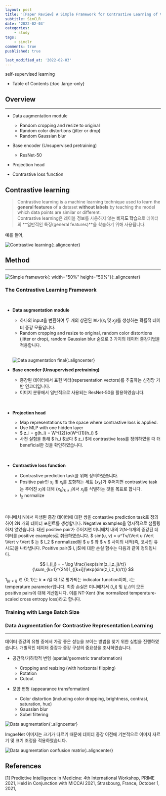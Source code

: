 ```yaml
---
layout: post
title: '[Paper Review] A Simple Framework for Contrastive Learning of Visual Representations'
subtitle: SimCLR
date: '2022-02-03'
categories:
    - study
tags:
    - simclr
comments: true
pusblished: true

last_modified_at: '2022-02-03'
---
```


self-supervised learning

- Table of Contents
{:toc .large-only}

## Overview

***

* Data augmentation module
    - Random cropping and resize to original
    - Random color distortions (jitter or drop)
    - Random Gaussian blur

* Base encoder (Unsupervised pretraining)
    - ResNet-50
    
* Projection head
* Contrastive loss function

## Contrastive learning

> Contrastive learning is a machine learning technique used to learn the **general features** of a dataset **without labels** by teaching the model which data points are similar or different.   
Contrastive learning은 레이블 정보를 사용하지 않는 **비지도 학습**으로 데이터의 **일반적인 특징(general features)**을 학습하기 위해 사용됩니다.

예를 들어, 

![Contrastive learning](https://github.com/HayoonSong/Images-for-Github-Pages/blob/main/study/paper_review/2022-02-03-SimCLR/ContrastiveLearning.png?raw=true){:.aligncenter}


## Method

***

![Simple framework](https://github.com/HayoonSong/Images-for-Github-Pages/blob/main/study/paper_review/2022-02-03-SimCLR/Framework.PNG?raw=true){: width="50%" height="50%"}{:.aligncenter}
### The Contrastive Learning Framework
<br/>

* **Data augmentation module**
    - 하나의 input을 변환하여 두 개의 상관된 보기($x_i$ 및 $x_j$)를 생성하는 확률적 데이터 증강 모듈입니다.
    - Random cropping and resize to original, random color distortions (jitter or drop), random Gaussian blur 순으로 3 가지의 데이터 증강기법을 적용합니다.  
    <br/>
    
    ![Data augmentation final](https://github.com/HayoonSong/Images-for-Github-Pages/blob/main/study/paper_review/2022-02-03-SimCLR/data_augmentation_final.jpg?raw=true){:.aligncenter}

* **Base encoder (Unsupervised pretraining)**
    - 증강된 데이터에서 표현 벡터(repersentation vectors)를 추출하는 신경망 기반 인코더입니다.
    - 이미지 분류에서 일반적으로 사용되는 ResNet-50을 활용하였습니다.
    <br/>
    <br/>

* **Projection head**
    - Map representations to the space where contrastive loss is applied.
    - Use MLP with one hidden layer
    - $ z_i = g(h_i) = W^{(2)}σ(W^{(1)}h_i) $
    - 사전 실험을 통해 $ h_i $보다 $ z_i $에 contrastive loss를 정의하였을 때 더 beneficial한 것을 확인하였습니다.
    <br/>
    <br/>

* **Contrastive loss function**
    - Contrastive prediction task를 위해 정의하였습니다.
    - Positive pair인 $x_i$ 및 $x_j$를 포함하는 세트 {$x_k$}가 주어지면 contrastive task는 주어진 $x_i$에 대해 {$x_k$}$_{k≠i}$에서 $x_j$를 식별하는 것을 목표로 합니다.
    - $l_2$ normalize
    <br/>
    <br/>

미니배치 N에서 파생된 증강 데이터에 대한 쌍을 contastive prediction task로 정의하여 2N 개의 데이터 포인트를 생성합니다. Negative examples을 명시적으로 샘플링하지 않았습니다. 대신 positive pair가 주어지면 미니배치 내의 2(N-1)개의 증강된 데이터를 positive examples로 취급하였습니다. $ sim(υ, ν) = υ^Tν/\Vert υ \Vert \Vert ν \Vert $ 는 $ l_2 $ normalized된 $ υ $ 와 $ ν $ 사이의 내적(즉, 코사인 유사도)을 나타냅니다. Positive pair($ i, j$)에 대한 손실 함수는 다음과 같이 정의됩니다.


$$
l_{i,j} = - \log \frac{\exp(sim(z_i,z_j)/τ)}{\sum_{k=1}^{2N}1_{[k≠i]}\exp(sim(z_i,z_k)/τ)}
$$

$1_{[k≠i]} ∈ \{0, 1\}$는 $k≠i$일 때 $1$로 평가되는 indicator function이며, $τ$는 temperature parameter입니다. 최종 손실은 미니배치서 ($i,j$) 및 ($j,i$)의 모든 positive pairs에 대해 계산됩니다. 이를 NT-Xent (the normalized temperature-scaled cross entropy loss)라고 합니다.

### Training with Large Batch Size


### Data Augmentation for Contrastive Representation Learning

***

데이터 증강의 유형 중에서 가장 좋은 성능을 보이는 방법을 찾기 위한 실험을 진행하였습니다. 개별적인 데이터 증강과 증강 구성의 중요성을 조사하였습니다.

* 공간적/기하학적 변형 (spatial/geometric transformation)
    - Cropping and resizing (with horizontal flipping)
    - Rotation
    - Cutout 

* 모양 변형 (appearance transformation)
    - Color distortion (including color dropping, brightness, contrast, saturation, hue)
    - Gaussian blur
    - Sobel filtering

![Data augmentation](https://github.com/HayoonSong/Images-for-Github-Pages/blob/main/study/paper_review/2022-02-03-SimCLR/data_augmentation.png?raw=true){:.aligncenter}

ImgaeNet 이미지는 크기가 다르기 때문에 데이터 증강 이전에 기본적으로 이미지 자르기 및 크기 조정을 적용하였습니다.  

![Data augmentation confusion matrix](https://github.com/HayoonSong/Images-for-Github-Pages/blob/main/study/paper_review/2022-02-03-SimCLR/data_augmentation_cm.PNG?raw=true){:.aligncenter}


## References
[1] Predictive Intelligence in Medicine: 4th International Workshop, PRIME 2021, Held in Conjunction with MICCAI 2021, Strasbourg, France, October 1, 2021,